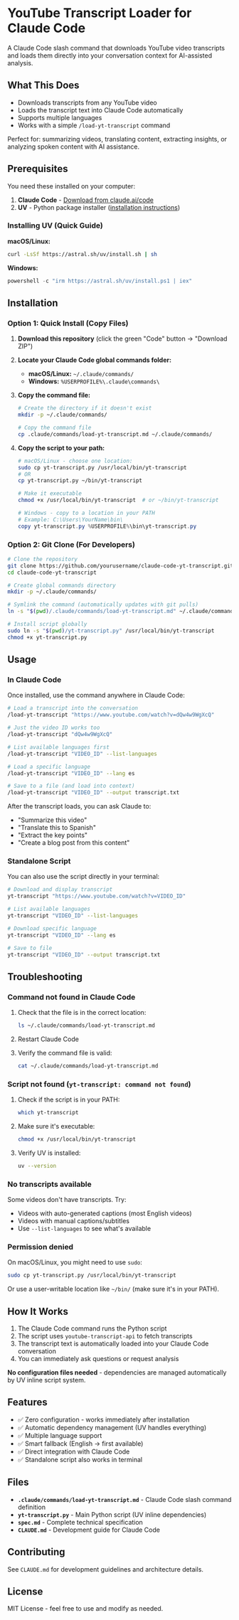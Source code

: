 # YouTube Transcript Loader for Claude Code

A Claude Code slash command that downloads YouTube video transcripts and loads them directly into your conversation context for AI-assisted analysis.

## What This Does

- Downloads transcripts from any YouTube video
- Loads the transcript text into Claude Code automatically
- Supports multiple languages
- Works with a simple `/load-yt-transcript` command

Perfect for: summarizing videos, translating content, extracting insights, or analyzing spoken content with AI assistance.

## Prerequisites

You need these installed on your computer:

1. **Claude Code** - [Download from claude.ai/code](https://claude.ai/code)
2. **UV** - Python package installer ([installation instructions](https://docs.astral.sh/uv/getting-started/installation/))

### Installing UV (Quick Guide)

**macOS/Linux:**
```bash
curl -LsSf https://astral.sh/uv/install.sh | sh
```

**Windows:**
```powershell
powershell -c "irm https://astral.sh/uv/install.ps1 | iex"
```

## Installation

### Option 1: Quick Install (Copy Files)

1. **Download this repository** (click the green "Code" button → "Download ZIP")

2. **Locate your Claude Code global commands folder:**
   - **macOS/Linux:** `~/.claude/commands/`
   - **Windows:** `%USERPROFILE%\.claude\commands\`

3. **Copy the command file:**
   ```bash
   # Create the directory if it doesn't exist
   mkdir -p ~/.claude/commands/

   # Copy the command file
   cp .claude/commands/load-yt-transcript.md ~/.claude/commands/
   ```

4. **Copy the script to your path:**
   ```bash
   # macOS/Linux - choose one location:
   sudo cp yt-transcript.py /usr/local/bin/yt-transcript
   # OR
   cp yt-transcript.py ~/bin/yt-transcript

   # Make it executable
   chmod +x /usr/local/bin/yt-transcript  # or ~/bin/yt-transcript
   ```

   ```powershell
   # Windows - copy to a location in your PATH
   # Example: C:\Users\YourName\bin\
   copy yt-transcript.py %USERPROFILE%\bin\yt-transcript.py
   ```

### Option 2: Git Clone (For Developers)

```bash
# Clone the repository
git clone https://github.com/yourusername/claude-code-yt-transcript.git
cd claude-code-yt-transcript

# Create global commands directory
mkdir -p ~/.claude/commands/

# Symlink the command (automatically updates with git pulls)
ln -s "$(pwd)/.claude/commands/load-yt-transcript.md" ~/.claude/commands/

# Install script globally
sudo ln -s "$(pwd)/yt-transcript.py" /usr/local/bin/yt-transcript
chmod +x yt-transcript.py
```

## Usage

### In Claude Code

Once installed, use the command anywhere in Claude Code:

```bash
# Load a transcript into the conversation
/load-yt-transcript "https://www.youtube.com/watch?v=dQw4w9WgXcQ"

# Just the video ID works too
/load-yt-transcript "dQw4w9WgXcQ"

# List available languages first
/load-yt-transcript "VIDEO_ID" --list-languages

# Load a specific language
/load-yt-transcript "VIDEO_ID" --lang es

# Save to a file (and load into context)
/load-yt-transcript "VIDEO_ID" --output transcript.txt
```

After the transcript loads, you can ask Claude to:
- "Summarize this video"
- "Translate this to Spanish"
- "Extract the key points"
- "Create a blog post from this content"

### Standalone Script

You can also use the script directly in your terminal:

```bash
# Download and display transcript
yt-transcript "https://www.youtube.com/watch?v=VIDEO_ID"

# List available languages
yt-transcript "VIDEO_ID" --list-languages

# Download specific language
yt-transcript "VIDEO_ID" --lang es

# Save to file
yt-transcript "VIDEO_ID" --output transcript.txt
```

## Troubleshooting

### Command not found in Claude Code

1. Check that the file is in the correct location:
   ```bash
   ls ~/.claude/commands/load-yt-transcript.md
   ```

2. Restart Claude Code

3. Verify the command file is valid:
   ```bash
   cat ~/.claude/commands/load-yt-transcript.md
   ```

### Script not found (`yt-transcript: command not found`)

1. Check if the script is in your PATH:
   ```bash
   which yt-transcript
   ```

2. Make sure it's executable:
   ```bash
   chmod +x /usr/local/bin/yt-transcript
   ```

3. Verify UV is installed:
   ```bash
   uv --version
   ```

### No transcripts available

Some videos don't have transcripts. Try:
- Videos with auto-generated captions (most English videos)
- Videos with manual captions/subtitles
- Use `--list-languages` to see what's available

### Permission denied

On macOS/Linux, you might need to use `sudo`:
```bash
sudo cp yt-transcript.py /usr/local/bin/yt-transcript
```

Or use a user-writable location like `~/bin/` (make sure it's in your PATH).

## How It Works

1. The Claude Code command runs the Python script
2. The script uses `youtube-transcript-api` to fetch transcripts
3. The transcript text is automatically loaded into your Claude Code conversation
4. You can immediately ask questions or request analysis

**No configuration files needed** - dependencies are managed automatically by UV inline script system.

## Features

- ✅ Zero configuration - works immediately after installation
- ✅ Automatic dependency management (UV handles everything)
- ✅ Multiple language support
- ✅ Smart fallback (English → first available)
- ✅ Direct integration with Claude Code
- ✅ Standalone script also works in terminal

## Files

- **`.claude/commands/load-yt-transcript.md`** - Claude Code slash command definition
- **`yt-transcript.py`** - Main Python script (UV inline dependencies)
- **`spec.md`** - Complete technical specification
- **`CLAUDE.md`** - Development guide for Claude Code

## Contributing

See `CLAUDE.md` for development guidelines and architecture details.

## License

MIT License - feel free to use and modify as needed.
